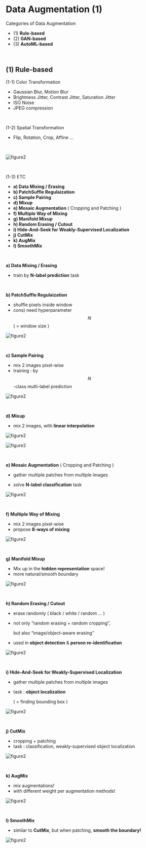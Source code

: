 # Data Augmentation (1)

Categories of Data Augmentation

- (1) **Rule-based**
- (2) **GAN-based**
- (3) **AutoML-based**

<br>

## (1) Rule-based

(1-1) Color Transformation

- Gaussian Blur, Motion Blur
- Brightness Jitter, Contrast Jitter, Saturation Jitter
- ISO Noise
- JPEG compression

<br>

(1-2) Spatial Transformation

- Flip, Rotation, Crop, Affine …

<br>

![figure2](/assets/img/cv/cv231.png)

<br>

(1-3) ETC

- **a) Data Mixing / Erasing**
- **b) PatchSuffle Regulaization**
- **c) Sample Pairing**
- **d) Mixup**
- **e) Mosaic Augmentation** ( Cropping and Patching )
- **f) Multiple Way of Mixing**
- **g) Manifold Mixup**
- **h) Random Erasing / Cutout**
- **i) Hide-And-Seek for Weakly-Supervised Localization**
- **j) CutMix**
- **k) AugMix**
- **l) SmoothMix**

<br>

**a) Data Mixing / Erasing**

- train by **N-label prediction** task

<br>

**b) PatchSuffle Regulaization**

- shuffle pixels inside window
- cons) need hyperparameter $$N$$ ( = window size )

![figure2](/assets/img/cv/cv232.png)

<br>

**c) Sample Pairing**

- mix 2 images pixel-wise
- training : by $$N$$-class multi-label prediction

![figure2](/assets/img/cv/cv233.png)

<br>

**d) Mixup**

- mix 2 images, with **linear interpolation**

![figure2](/assets/img/cv/cv234.png)

![figure2](/assets/img/cv/cv235.png)

<br>

**e) Mosaic Augmentation** ( Cropping and Patching )

- gather multiple patches from multiple images

- solve **N-label classification** task

![figure2](/assets/img/cv/cv236.png)

<br>

**f) Multiple Way of Mixing**

- mix 2 images pixel-wise
- propose **8-ways of mixing**

![figure2](/assets/img/cv/cv237.png)

<br>

**g) Manifold Mixup**

- Mix up in the **hidden representation** space!
- more natural/smooth boundary

![figure2](/assets/img/cv/cv238.png)

<br>

**h) Random Erasing / Cutout**

- erase randomly ( black / white / random … )

- not only “random erasing + random cropping”,

  but also “image/object-aware erasing”

- used in **object detection** & **person re-identification**

![figure2](/assets/img/cv/cv239.png)

<br>

**i) Hide-And-Seek for Weakly-Supervised Localization**

- gather multiple patches from multiple images

- task : **object localization**

  ( = finding bounding box )

![figure2](/assets/img/cv/cv240.png)

<br>

**j) CutMix**

- cropping + patching
- task : classification, weakly-supervised object localization

![figure2](/assets/img/cv/cv241.png)

<br>

**k) AugMix**

- mix augmentations!
- with different weight per augmentation methods!

![figure2](/assets/img/cv/cv242.png)

<br>

**l) SmoothMix**

- similar to **CutMix**, but when patching, **smooth the boundary!**

![figure2](/assets/img/cv/cv243.png)
